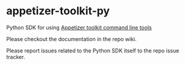 # appetizer-toolkit-py
Python SDK for using [Appetizer toolkit command line tools](https://github.com/appetizerio/appetizer-toolkit)

Please checkout the documentation in the repo wiki.

Please report issues related to the Python SDK itself to the repo issue tracker.
